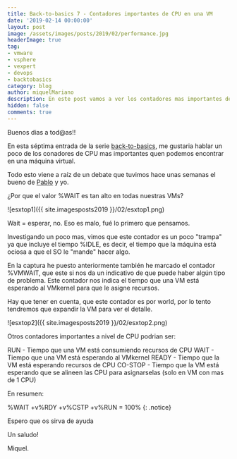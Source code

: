 ```yaml
---
title: Back-to-basics 7 - Contadores importantes de CPU en una VM
date: '2019-02-14 00:00:00'
layout: post
image: /assets/images/posts/2019/02/performance.jpg
headerImage: true
tag:
- vmware
- vsphere
- vexpert
- devops
- backtobasics
category: blog
author: miquelMariano
description: En este post vamos a ver los contadores mas importantes de CPU que nos podemos encontrar en cada VM de nuestro entorno.
hidden: false
comments: true
---
```


Buenos dias a tod@as!!

En esta séptima entrada de la serie [back-to-basics](https://miquelmariano.github.io/tags/#backtobasics), me gustaria hablar un poco de los conadores de CPU mas importantes quen podemos encontrar en una máquina virtual.

Todo esto viene a raíz de un debate que tuvimos hace unas semanas el bueno de [Pablo](https://twitter.com/eclat2k) y yo.

¿Por que el valor %WAIT es tan alto en todas nuestras VMs?

![esxtop1]({{ site.imagesposts2019 }}/02/esxtop1.png)

Wait = esperar, no. Eso es malo, fué lo primero que pensamos. 

Investigando un poco mas, vimos que este contador es un poco "trampa" ya que incluye el tiempo %IDLE, es decir, el tiempo que la máquina está ociosa a que el SO le "mande" hacer algo.

En la captura he puesto anteriormente también he marcado el contador %VMWAIT, que este si nos da un indicativo de que puede haber algún tipo de problema. Este contador nos indica el tiempo que una VM está esperando al VMkernel para que le asigne recursos.

Hay que tener en cuenta, que este contador es por world, por lo tento tendremos que expandir la VM para ver el detalle.

![esxtop2]({{ site.imagesposts2019 }}/02/esxtop2.png)

Otros contadores importantes a nivel de CPU podrian ser:

RUN - Tiempo que una VM está consumiendo recursos de CPU
WAIT - Tiempo que una VM está esperando al VMkernel
READY - Tiempo que la VM está esperando recursos de CPU
CO-STOP - Tiempo que la VM está esperando que se alineen las CPU para asignarselas (solo en VM con mas de 1 CPU)

En resumen:

%WAIT +v%RDY +v%CSTP +v%RUN = 100%
{: .notice}

Espero que os sirva de ayuda

Un saludo!

Miquel.


